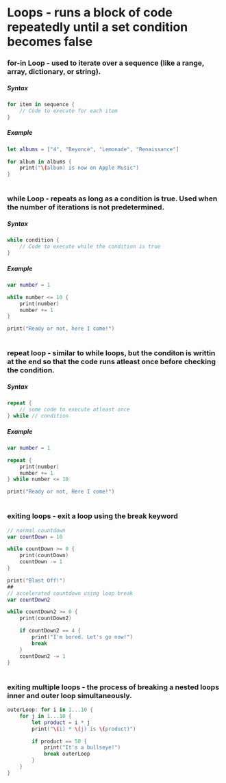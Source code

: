 # Loops - runs a block of code repeatedly until a set condition becomes false
### for-in Loop - used to iterate over a sequence (like a range, array, dictionary, or string).
##### Syntax
```Swift
for item in sequence {
    // Code to execute for each item
}
  ```
##### Example
```Swift
let albums = ["4", "Beyoncè", "Lemonade", "Renaissance"]

for album in albums {
    print("\(album) is now on Apple Music")
}
```
#
### while Loop - repeats as long as a condition is true. Used when the number of iterations is not predetermined.
##### Syntax
```Swift
while condition {
    // Code to execute while the condition is true
}
```
##### Example
```Swift
var number = 1

while number <= 10 {
    print(number)
    number += 1
}

print("Ready or not, here I come!")
```
#
### repeat loop - similar to while loops, but the conditon is writtin at the end so that the code runs atleast once before checking the condition.
##### Syntax
```Swift
repeat {
    // some code to execute atleast once
} while // condition
```
##### Example
```Swift
var number = 1

repeat {
    print(number)
    number += 1
} while number <= 10

print("Ready or not, Here I come!")
```
#
### exiting loops - exit a loop using the break keyword
```Swift
// normal countdown
var countDown = 10

while countDown >= 0 {
    print(countDown)
    countDown -= 1
}

print("Blast Off!")
##
// accelerated countdown using loop break
var countDown2

while countDown2 >= 0 {
    print(countDown2)

    if countDown2 == 4 {
        print("I'm bored. Let's go now!")
        break
    }
    countDown2 -= 1
}
```
#
### exiting multiple loops - the process of breaking a nested loops inner and outer loop simultaneously.
```Swift
outerLoop: for i in 1...10 {
    for j in 1...10 {
        let product = i * j
        print("\(i) * \(j) is \(product)")

        if product == 50 {
            print("It's a bullseye!")
            break outerLoop
        }
    }
}
```
